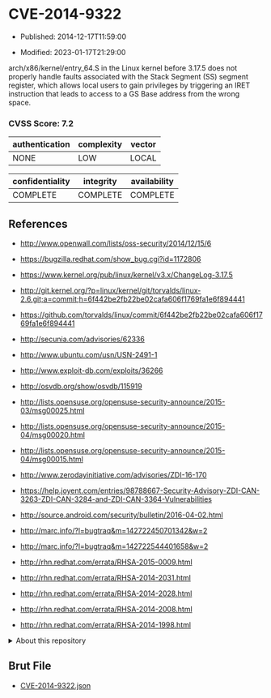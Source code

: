 # CVE-2014-9322

- Published: 2014-12-17T11:59:00

- Modified: 2023-01-17T21:29:00

arch/x86/kernel/entry_64.S in the Linux kernel before 3.17.5 does not properly handle faults associated with the Stack Segment (SS) segment register, which allows local users to gain privileges by triggering an IRET instruction that leads to access to a GS Base address from the wrong space.

### CVSS Score: **7.2**

| authentication | complexity | vector |
| --- | --- | --- |
| NONE | LOW | LOCAL |

| confidentiality | integrity | availability |
| --- | --- | --- |
| COMPLETE | COMPLETE | COMPLETE |

## References

* http://www.openwall.com/lists/oss-security/2014/12/15/6

* https://bugzilla.redhat.com/show_bug.cgi?id=1172806

* https://www.kernel.org/pub/linux/kernel/v3.x/ChangeLog-3.17.5

* http://git.kernel.org/?p=linux/kernel/git/torvalds/linux-2.6.git;a=commit;h=6f442be2fb22be02cafa606f1769fa1e6f894441

* https://github.com/torvalds/linux/commit/6f442be2fb22be02cafa606f1769fa1e6f894441

* http://secunia.com/advisories/62336

* http://www.ubuntu.com/usn/USN-2491-1

* http://www.exploit-db.com/exploits/36266

* http://osvdb.org/show/osvdb/115919

* http://lists.opensuse.org/opensuse-security-announce/2015-03/msg00025.html

* http://lists.opensuse.org/opensuse-security-announce/2015-04/msg00020.html

* http://lists.opensuse.org/opensuse-security-announce/2015-04/msg00015.html

* http://www.zerodayinitiative.com/advisories/ZDI-16-170

* https://help.joyent.com/entries/98788667-Security-Advisory-ZDI-CAN-3263-ZDI-CAN-3284-and-ZDI-CAN-3364-Vulnerabilities

* http://source.android.com/security/bulletin/2016-04-02.html

* http://marc.info/?l=bugtraq&m=142722450701342&w=2

* http://marc.info/?l=bugtraq&m=142722544401658&w=2

* http://rhn.redhat.com/errata/RHSA-2015-0009.html

* http://rhn.redhat.com/errata/RHSA-2014-2031.html

* http://rhn.redhat.com/errata/RHSA-2014-2028.html

* http://rhn.redhat.com/errata/RHSA-2014-2008.html

* http://rhn.redhat.com/errata/RHSA-2014-1998.html

<details>
<summary>About this repository</summary> 

  This repository is part of the project [Live Hack CVE](https://github.com/Live-Hack-CVE). Main website can be found [www.live-hack.org](https://www.live-hack.org) 
  
  Made by [Sn0wAlice](https://github.com/Sn0wAlice) for the people that care about security and need to have a feed of the latest CVEs. Hope you enjoy it, don't forget to star the repo and follow me on [Twitter](https://twitter.com/Sn0wAlice) and [Github](https://github.com/Sn0wAlice). And that is my [personnal website](https://www.alice-snow.me/)

  - [Home Page](https://github.com/Live-Hack-CVE)
  - [Framework](https://github.com/Live-Hack-CVE/cve-framework)
  - [CVE database](https://github.com/Live-Hack-CVE/full_database)
  - [Changelog](https://github.com/Live-Hack-CVE/Changelog)
</details>

## Brut File

* [CVE-2014-9322.json](https://raw.githubusercontent.com/Live-Hack-CVE/full_database/main/cves/2014/CVE-2014-9322.json)

